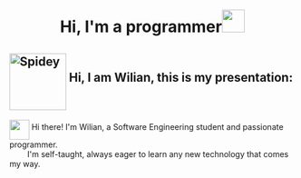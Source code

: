 <h1 align="center"><b>Hi, I'm a programmer</b><img src="https://githubwilian2005.s3.us-east-2.amazonaws.com/gifs/spiderman4.gif" width="40" height="40"></h1>

## <img src="https://githubwilian2005.s3.us-east-2.amazonaws.com/gifs/spiderman.gif" width="100" height="100" align="middle" alt="Spidey" /> **Hi, I am Wilian, this is my presentation:**

<img src="https://githubwilian2005.s3.us-east-2.amazonaws.com/gifs/spiderman5.gif" width="35" height="35" align="middle"/> Hi there! I'm Wilian, a Software Engineering student and passionate programmer.<br>
&nbsp;&nbsp;&nbsp;&nbsp;&nbsp;&nbsp;&nbsp;&nbsp;I'm self-taught, always eager to learn any new technology that comes my way.


